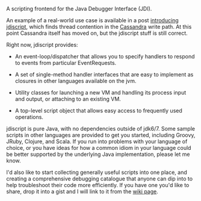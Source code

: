 A scripting frontend for the Java Debugger Interface (JDI).

An example of a real-world use case is available in a post
[introducing jdiscript](http://jasonfager.com/888-introducing-jdiscript/), which finds thread
contention in the [Cassandra](http://cassandra.apache.org/) write path.  At this point Cassandra
itself has moved on, but the jdiscript stuff is still correct.

Right now, jdiscript provides:

- An event-loop/dispatcher that allows you to specify handlers to respond to
  events from particular EventRequests.

- A set of single-method handler interfaces that are easy to implement as
  closures in other languages available on the jvm.

- Utility classes for launching a new VM and handling its process input and
  output, or attaching to an existing VM.

- A top-level script object that allows easy access to frequently used operations.

jdiscript is pure Java, with no dependencies outside of jdk6/7.  Some
sample scripts in other languages are provided to get you started, including
Groovy, JRuby, Clojure, and Scala.  If you run into problems with
your language of choice, or you have ideas for how a common idiom in your
language could be better supported by the underlying Java implementation,
please let me know.

I'd also like to start collecting generally useful scripts into one place, and
creating a comprehensive debugging catalogue that anyone can dip into to help
troubleshoot their code more efficiently.  If you have one you'd like to share,
drop it into a gist and I will link to it from the
[wiki page](http://wiki.github.com/jfager/jdiscript/useful-jdiscripts).
